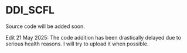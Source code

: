 # DDI_SCFL

Source code will be added soon.

Edit 21 May 2025: The code addition has been drastically delayed due to serious health reasons. I will try to upload it when possible.
